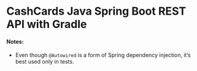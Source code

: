 # CashCards Java Spring Boot REST API with Gradle

#### Notes:

- Even though `@Autowired` is a form of Spring dependency injection, it’s best used only in tests.

